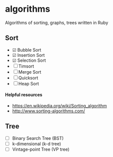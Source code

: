 algorithms
==========

Algorithms of sorting, graphs, trees written in Ruby


## Sort

- ☑ Bubble Sort
- ☑ Insertion Sort
- ☑ Selection Sort
- ☐ Timsort
- ☐ Merge Sort
- ☐ Quicksort
- ☐ Heap Sort

#### Helpful resources

* https://en.wikipedia.org/wiki/Sorting_algorithm
* http://www.sorting-algorithms.com/


## Tree

- ☐ Binary Search Tree (BST)
- ☐ k-dimensional (k-d tree)
- ☐ Vintage-point Tree (VP tree)
